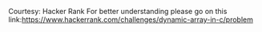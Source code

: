 Courtesy: Hacker Rank
For better understanding please go on this link:https://www.hackerrank.com/challenges/dynamic-array-in-c/problem

